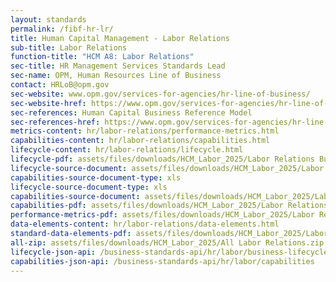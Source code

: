 ```yaml
---
layout: standards
permalink: /fibf-hr-lr/
title: Human Capital Management - Labor Relations
sub-title: Labor Relations
function-title: "HCM A8: Labor Relations"
sec-title: HR Management Services Standards Lead
sec-name: OPM, Human Resources Line of Business
contact: HRLoB@opm.gov
sec-website: www.opm.gov/services-for-agencies/hr-line-of-business/
sec-website-href: https://www.opm.gov/services-for-agencies/hr-line-of-business/
sec-references: Human Capital Business Reference Model
sec-references-href: https://www.opm.gov/services-for-agencies/hr-line-of-business/hc-business-reference-model/
metrics-content: hr/labor-relations/performance-metrics.html
capabilities-content: hr/labor-relations/capabilities.html
lifecycle-content: hr/labor-relations/lifecycle.html
lifecycle-pdf: assets/files/downloads/HCM_Labor_2025/Labor Relations Business Lifecycle.xlsx
lifecycle-source-document: assets/files/downloads/HCM_Labor_2025/Labor Relations Business Lifecycle.xlsx
capabilities-source-document-type: xls
lifecycle-source-document-type: xls
capabilities-source-document: assets/files/downloads/HCM_Labor_2025/Labor Relations Business Capabilities List.xlsx
capabilities-pdf: assets/files/downloads/HCM_Labor_2025/Labor Relations Business Capabilities List.xlsx
performance-metrics-pdf: assets/files/downloads/HCM_Labor_2025/Labor Relations Service Measures.xlsx
data-elements-content: hr/labor-relations/data-elements.html
standard-data-elements-pdf: assets/files/downloads/HCM_Labor_2025/Labor Relations Standard Data Elements.xlsx
all-zip: assets/files/downloads/HCM_Labor_2025/All Labor Relations.zip
lifecycle-json-api: /business-standards-api/hr/labor/business-lifecycle
capabilities-json-api: /business-standards-api/hr/labor/capabilities
---
```


